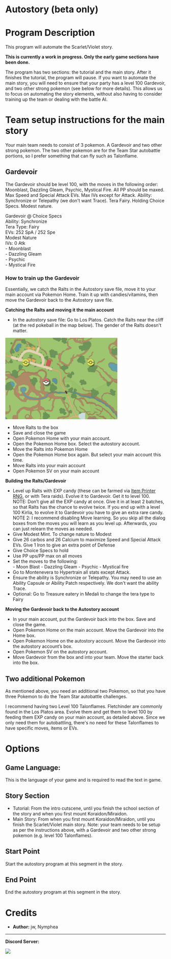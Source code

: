 # Autostory (beta only)


# Program Description

This program will automate the Scarlet/Violet story.

**This is currently a work in progress. Only the early game sections have been done.**

The program has two sections: the tutorial and the main story. After it finishes the tutorial, the program will pause. If you want to automate the main story, you will need to ensure that your party has a level 100 Gardevoir, and two other strong pokemon (see below for more details). This allows us to focus on automating the story elements, without also having to consider training up the team or dealing with the battle AI.

# Team setup instructions for the main story
Your main team needs to consist of 3 pokemon. A Gardevoir and two other strong pokemon. The two other pokemon are for the Team Star autobattle portions, so I prefer something that can fly such as Talonflame.

## Gardevoir

The Gardevoir should be level 100, with the moves in the following order:  Moonblast, Dazzling Gleam, Psychic, Mystical Fire. All PP should be maxed. Max Speed and Special Attack EVs. Max IVs except for Attack. Ability: Synchronize or Telepathy (we don't want Trace). Tera Fairy. Holding Choice Specs. Modest nature.

Gardevoir @ Choice Specs <br>
Ability: Synchronize <br>
Tera Type: Fairy<br>
EVs: 252 SpA / 252 Spe<br>
Modest Nature<br>
IVs: 0 Atk<br>
\- Moonblast<br>
\- Dazzling Gleam<br>
\- Psychic<br>
\- Mystical Fire

### How to train up the Gardevoir
Essentially, we catch the Ralts in the Autostory save file, move it to your main account via Pokemon Home. Train it up with candies/vitamins, then move the Gardevoir back to the Autostory save file.

**Catching the Ralts and moving it the main account**
-	In the autostory save file: Go to Los Platos. Catch the Ralts near the cliff (at the red pokeball in the map below). The gender of the Ralts doesn't matter.

<img src="images/AutostoryRalts.png">

-	Move Ralts to the box
-	Save and close the game
-	Open Pokemon Home with your main account.
-	Open the Pokemon Home box. Select the autostory account. 
-	Move the Ralts into Pokemon Home
-	Open the Pokemon Home box again. But select your main account this time.
-	Move Ralts into your main account
-	Open Pokemon SV on your main account

**Building the Ralts/Gardevoir**
-	Level up Ralts with EXP candy (these can be farmed via [Item Printer RNG](ItemPrinterRNG.md), or with Tera raids). Evolve it to Gardevoir. Get it to level 100.<br>
NOTE: Don’t give all the EXP candy at once. Give it in at least 2 batches, so that Ralts has the chance to evolve twice. If you end up with a level 100 Kirlia, to evolve it to Gardevoir you have to give an extra rare candy.<br>
NOTE 2: I recommend disabling Move learning. So you skip all the dialog boxes from the moves you will learn as you level up. Afterwards, you can just relearn the moves as needed.
- Give Modest Mint. To change nature to Modest
- Give 26 carbos and 26 Calcium to maximize Speed and Special Attack EVs. Give 1 Iron to give an extra point of Defense
- Give Choice Specs to hold
- Use PP ups/PP max on all moves
- Set the moves to the following:<br>
\- Moon Blast
\- Dazzling Gleam
\- Psychic
\- Mystical fire
- Go to Montenevera to Hypertrain all stats except Attack.
- Ensure the ability is Synchronize or Telepathy. You may need to use an Ability Capsule or Ability Patch respectively. We don't want the ability Trace.
- Optional: Go to Treasure eatery in Medali to change the tera type to Fairy

**Moving the Gardevoir back to the Autostory account**
- In your main account, put the Gardevoir back into the box. Save and close the game.
-	Open Pokemon Home on the main account. Move the Gardevoir into the Home box.
-	Open Pokemon Home on the autostory account. Move the Gardevoir into the autostory account’s box.
-	Open Pokemon SV on the autostory account. 
- Move Gardevoir from the box and into your team. Move the starter back into the box.

## Two additional Pokemon
As mentioned above, you need an additional two Pokemon, so that you have three Pokemon to do the Team Star autobattle challenges. 

I recommend having two Level 100 Talonflames. Fletchinder are commonly found in the Los Platos area. Evolve them and get them to level 100 by feeding them EXP candy on your main account, as detailed above. Since we only need them for autobattling, there's no need for these Talonflames to have specific moves, items or EVs.

# Options

## Game Language:

This is the language of your game and is required to read the text in game.

## Story Section
- Tutorial: From the intro cutscene, until you finish the school section of the story and when you first mount Koraidon/Miraidon.
- Main Story: From when you first mount Koraidon/Miraidon, until you finish the Scarlet/Violet main story. Note: your team needs to be setup as per the instructions above, with a Gardevoir and two other strong pokemon (e.g. level 100 Talonflames).

## Start Point
Start the autostory program at this segment in the story.

## End Point
End the autostory program at this segment in the story.

# Credits

- **Author:** jw, Nymphea


<hr>

**Discord Server:** 

[<img src="https://canary.discordapp.com/api/guilds/695809740428673034/widget.png?style=banner2">](https://discord.gg/cQ4gWxN)

